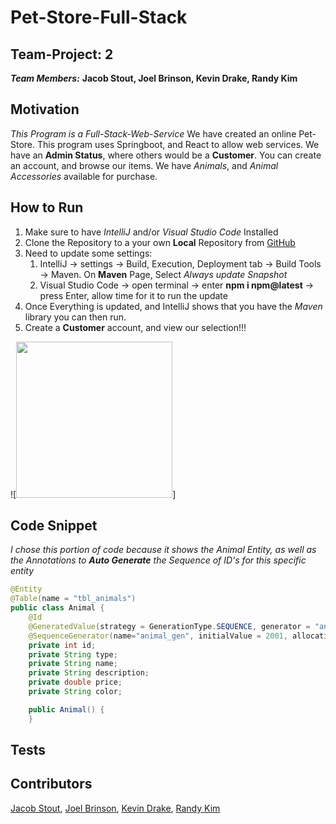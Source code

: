 # Pet-Store-Full-Stack
## Team-Project: 2
***Team Members:***
**Jacob Stout, Joel Brinson, Kevin Drake, Randy Kim**
## Motivation
*This Program is a Full-Stack-Web-Service* We have created an online Pet-Store. This program uses Springboot, and React to allow web services. We have an **Admin Status**, where others would be a **Customer**. You can create an account, and browse our items. We have *Animals*, and *Animal Accessories* available for purchase.

## How to Run
1. Make sure to have *IntelliJ* and/or *Visual Studio Code* Installed
2. Clone the Repository to a your own **Local** Repository from [GitHub](https://github.com/Pet-Store-React-App/Pet-Store-Full-Stack)
3. Need to update some settings:
    1. IntelliJ -> settings -> Build, Execution, Deployment tab -> Build Tools -> Maven. On **Maven** Page, Select *Always update Snapshot*
    2. Visual Studio Code -> open terminal -> enter **npm i npm@latest** -> press Enter, allow time for it to run the update
4. Once Everything is updated, and IntelliJ shows that you have the *Maven* library you can then run. 
5. Create a **Customer** account, and view our selection!!!

![<img src="[https://github.com/Pet-Store-React-App/Pet-Store-Full-Stack/blob/main/Pet-Store-Page.png]" width="250"/>]

## Code Snippet
*I chose this portion of code because it shows the Animal Entity, as well as the Annotations to **Auto Generate** the Sequence of ID's for this specific entity*
```Java
@Entity
@Table(name = "tbl_animals")
public class Animal {
    @Id
    @GeneratedValue(strategy = GenerationType.SEQUENCE, generator = "animal_gen")
    @SequenceGenerator(name="animal_gen", initialValue = 2001, allocationSize = 1)
    private int id;
    private String type;
    private String name;
    private String description;
    private double price;
    private String color;

    public Animal() {
    }
```
## Tests

## Contributors
[Jacob Stout](https://github.com/JediJake66), [Joel Brinson](https://github.com/jtbrinson11), [Kevin Drake](https://github.com/KDrake80), [Randy Kim](https://github.com/deep6six)